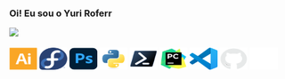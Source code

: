 ### Oi! Eu sou o Yuri Roferr

<div>
  <a href="https://github.com/oyuriroferr" target="_blank">
    <img height="150em" src="https://github-readme-stats.vercel.app/api/top-langs/?username=oyuriroferr&layout=compact&langs_count=7&theme=midnight-purple"/>
  </a>
</div>

<div style="display: inline_block"><br>

  <img src="/SVGs/illustrator-plain.svg" alt="Illustrator" height="40" width="50">
<img src="/SVGs/fedora-original.svg" alt="Fedora" height="40" width="50">
<img src="/SVGs/photoshop-original.svg" alt="Photoshop" height="40" width="50">
<img src="/SVGs/python-original.svg" alt="Python" height="40" width="50">
<img src="/SVGs/powershell-original.svg" alt="PowerShell" height="40" width="50">
<img src="/SVGs/pycharm-original.svg" alt="PyCharm" height="40" width="50">
<img src="/SVGs/vscode-original.svg" alt="VS Code" height="40" width="50">
<img src="/SVGs/github-original.svg" alt="GitHub" height="40" width="50">
<img src="/SVGs/rust-line.svg" alt="Rust" height="40" width="50">


</div>
